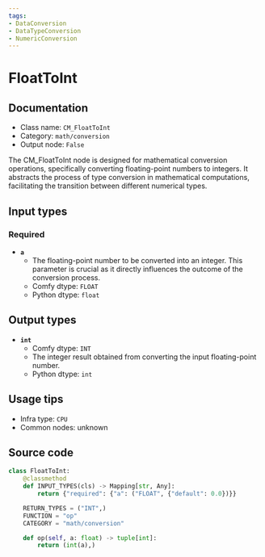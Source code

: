 ```yaml
---
tags:
- DataConversion
- DataTypeConversion
- NumericConversion
---
```


# FloatToInt
## Documentation
- Class name: `CM_FloatToInt`
- Category: `math/conversion`
- Output node: `False`

The CM_FloatToInt node is designed for mathematical conversion operations, specifically converting floating-point numbers to integers. It abstracts the process of type conversion in mathematical computations, facilitating the transition between different numerical types.
## Input types
### Required
- **`a`**
    - The floating-point number to be converted into an integer. This parameter is crucial as it directly influences the outcome of the conversion process.
    - Comfy dtype: `FLOAT`
    - Python dtype: `float`
## Output types
- **`int`**
    - Comfy dtype: `INT`
    - The integer result obtained from converting the input floating-point number.
    - Python dtype: `int`
## Usage tips
- Infra type: `CPU`
- Common nodes: unknown


## Source code
```python
class FloatToInt:
    @classmethod
    def INPUT_TYPES(cls) -> Mapping[str, Any]:
        return {"required": {"a": ("FLOAT", {"default": 0.0})}}

    RETURN_TYPES = ("INT",)
    FUNCTION = "op"
    CATEGORY = "math/conversion"

    def op(self, a: float) -> tuple[int]:
        return (int(a),)

```
